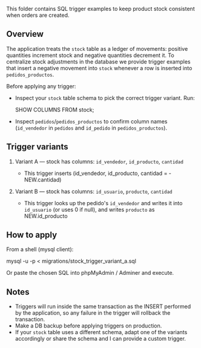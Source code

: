 This folder contains SQL trigger examples to keep product stock consistent when orders are created.

Overview
--------
The application treats the `stock` table as a ledger of movements: positive quantities increment stock and negative quantities decrement it. To centralize stock adjustments in the database we provide trigger examples that insert a negative movement into `stock` whenever a row is inserted into `pedidos_productos`.

Before applying any trigger:
- Inspect your `stock` table schema to pick the correct trigger variant. Run:

  SHOW COLUMNS FROM stock;

- Inspect `pedidos`/`pedidos_productos` to confirm column names (`id_vendedor` in `pedidos` and `id_pedido` in `pedidos_productos`).

Trigger variants
----------------
1) Variant A — stock has columns: `id_vendedor`, `id_producto`, `cantidad`
   - This trigger inserts (id_vendedor, id_producto, cantidad = -NEW.cantidad)

2) Variant B — stock has columns: `id_usuario`, `producto`, `cantidad`
   - This trigger looks up the pedido's `id_vendedor` and writes it into `id_usuario` (or uses 0 if null), and writes `producto` as NEW.id_producto

How to apply
------------
From a shell (mysql client):

mysql -u <user> -p <database> < migrations/stock_trigger_variant_a.sql

Or paste the chosen SQL into phpMyAdmin / Adminer and execute.

Notes
-----
- Triggers will run inside the same transaction as the INSERT performed by the application, so any failure in the trigger will rollback the transaction.
- Make a DB backup before applying triggers on production.
- If your `stock` table uses a different schema, adapt one of the variants accordingly or share the schema and I can provide a custom trigger.

